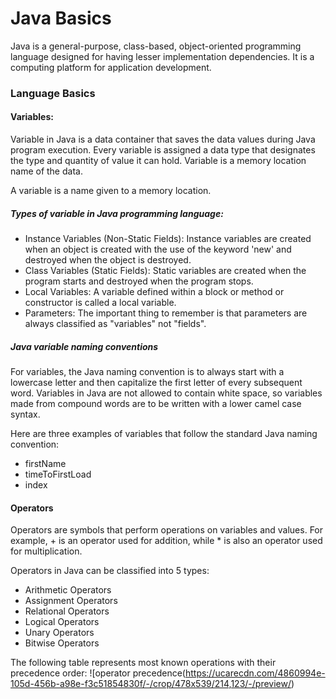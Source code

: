 # Java Basics
Java is a general-purpose, class-based, object-oriented programming language designed for having lesser implementation dependencies. It is a computing platform for application development. 
### Language Basics
#### Variables:
Variable in Java is a data container that saves the data values during Java program execution. Every variable is assigned a data type that designates the type and quantity of value it can hold. Variable is a memory location name of the data.

A variable is a name given to a memory location.

##### Types of variable in Java programming language:

- Instance Variables (Non-Static Fields):
Instance variables are created when an object is created with the use of the keyword 'new' and destroyed when the object is destroyed.
- Class Variables (Static Fields):
Static variables are created when the program starts and destroyed when the program stops.
- Local Variables:
A variable defined within a block or method or constructor is called a local variable.
- Parameters:
The important thing to remember is that parameters are always classified as "variables" not "fields".
##### Java variable naming conventions
For variables, the Java naming convention is to always start with a lowercase letter and then capitalize the first letter of every subsequent word. Variables in Java are not allowed to contain white space, so variables made from compound words are to be written with a lower camel case syntax.

Here are three examples of variables that follow the standard Java naming convention:
- firstName
- timeToFirstLoad
- index

#### Operators
Operators are symbols that perform operations on variables and values. For example, + is an operator used for addition, while * is also an operator used for multiplication.

Operators in Java can be classified into 5 types:
- Arithmetic Operators
- Assignment Operators
- Relational Operators
- Logical Operators
- Unary Operators
- Bitwise Operators

The following table represents most known operations with their precedence order:
![operator precedence(https://ucarecdn.com/4860994e-105d-456b-a98e-f3c51854830f/-/crop/478x539/214,123/-/preview/)
